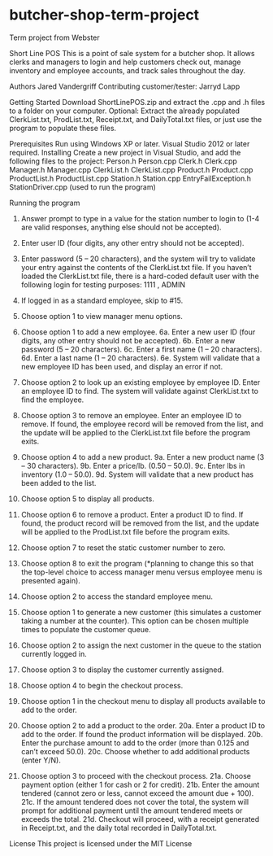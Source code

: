 # butcher-shop-term-project
Term project from Webster

Short Line POS
This is a point of sale system for a butcher shop. It allows clerks and managers to login and help customers check out, manage inventory and employee accounts, and track sales throughout the day. 

Authors
Jared Vandergriff
Contributing customer/tester: Jarryd Lapp                                

Getting Started
Download ShortLinePOS.zip and extract the .cpp and .h files to a folder on your computer. Optional: Extract the already populated ClerkList.txt, ProdList.txt, Receipt.txt, and DailyTotal.txt files, or just use the program to populate these files.

Prerequisites
Run using Windows XP or later. Visual Studio 2012 or later required.
Installing
Create a new project in Visual Studio, and add the following files to the project:
Person.h
Person.cpp
Clerk.h
Clerk.cpp
Manager.h
Manager.cpp
ClerkList.h
ClerkList.cpp
Product.h
Product.cpp
ProductList.h
ProductList.cpp
Station.h
Station.cpp
EntryFailException.h
StationDriver.cpp (used to run the program)








Running the program
1. Answer prompt to type in a value for the station number to login to (1-4 are valid responses, anything else should not be accepted).
2. Enter user ID (four digits, any other entry should not be accepted).
3. Enter password (5 – 20 characters), and the system will try to validate your entry against the contents of the ClerkList.txt file. If you haven’t loaded the ClerkList.txt file, there is a hard-coded default user with the following login for testing purposes: 1111 , ADMIN
4. If logged in as a standard employee, skip to #15.
5. Choose option 1 to view manager menu options.
6. Choose option 1 to add a new employee.
	6a. Enter a new user ID (four digits, any other entry should not be accepted).
	6b. Enter a new password (5 – 20 characters).
	6c. Enter a first name (1 – 20 characters).
	6d. Enter a last name (1 – 20 characters).
	6e. System will validate that a new employee ID has been used, and display an error if not.
7. Choose option 2 to look up an existing employee by employee ID. Enter an employee ID to find. The system will validate against ClerkList.txt to find the employee.
8. Choose option 3 to remove an employee. Enter an employee ID to remove. If found, the employee record will be removed from the list, and the update will be applied to the ClerkList.txt file before the program exits.
9. Choose option 4 to add a new product.
	9a. Enter a new product name (3 – 30 characters).
	9b. Enter a price/lb. (0.50 – 50.0).
	9c. Enter lbs in inventory (1.0 – 50.0).
	9d. System will validate that a new product has been added to the list.
10. Choose option 5 to display all products.
11. Choose option 6 to remove a product. Enter a product ID to find. If found, the product record will be removed from the list, and the update will be applied to the ProdList.txt file before the program exits.
12. Choose option 7 to reset the static customer number to zero.
13. Choose option 8 to exit the program (*planning to change this so that the top-level choice to access manager menu versus employee menu is presented again).

14. Choose option 2 to access the standard employee menu.
15. Choose option 1 to generate a new customer (this simulates a customer taking a number at the counter). This option can be chosen multiple times to populate the customer queue.
16. Choose option 2 to assign the next customer in the queue to the station currently logged in.
17. Choose option 3 to display the customer currently assigned.
18. Choose option 4 to begin the checkout process.
19. Choose option 1 in the checkout menu to display all products available to add to the order.
20. Choose option 2 to add a product to the order.
	20a. Enter a product ID to add to the order. If found the product information will be displayed.
	20b. Enter the purchase amount to add to the order (more than 0.125 and can’t exceed 50.0).
	20c. Choose whether to add additional products (enter Y/N).
21. Choose option 3 to proceed with the checkout process.
	21a. Choose payment option (either 1 for cash or 2 for credit).
	21b. Enter the amount tendered (cannot zero or less, cannot exceed the amount due + 100).
	21c. If the amount tendered does not cover the total, the system will prompt for additional 	payment until the amount tendered meets or exceeds the total.
	21d. Checkout will proceed, with a receipt generated in Receipt.txt, and the daily total recorded 	in DailyTotal.txt.

License
This project is licensed under the MIT License 
